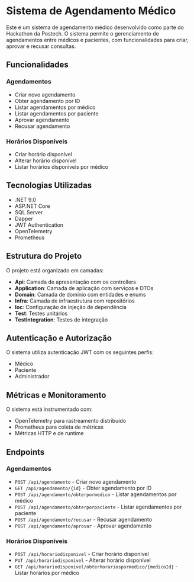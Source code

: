 # Sistema de Agendamento Médico

Este é um sistema de agendamento médico desenvolvido como parte do Hackathon da Postech. O sistema permite o gerenciamento de agendamentos entre médicos e pacientes, com funcionalidades para criar, aprovar e recusar consultas.

## Funcionalidades

### Agendamentos
- Criar novo agendamento
- Obter agendamento por ID
- Listar agendamentos por médico
- Listar agendamentos por paciente
- Aprovar agendamento
- Recusar agendamento

### Horários Disponíveis
- Criar horário disponível
- Alterar horário disponível
- Listar horários disponíveis por médico

## Tecnologias Utilizadas

- .NET 9.0
- ASP.NET Core
- SQL Server
- Dapper
- JWT Authentication
- OpenTelemetry
- Prometheus

## Estrutura do Projeto

O projeto está organizado em camadas:

- **Api**: Camada de apresentação com os controllers
- **Application**: Camada de aplicação com serviços e DTOs
- **Domain**: Camada de domínio com entidades e enums
- **Infra**: Camada de infraestrutura com repositórios
- **Ioc**: Configuração de injeção de dependência
- **Test**: Testes unitários
- **TestIntegration**: Testes de integração

## Autenticação e Autorização

O sistema utiliza autenticação JWT com os seguintes perfis:
- Médico
- Paciente
- Administrador

## Métricas e Monitoramento

O sistema está instrumentado com:
- OpenTelemetry para rastreamento distribuído
- Prometheus para coleta de métricas
- Métricas HTTP e de runtime


## Endpoints

### Agendamentos
- `POST /api/agendamento` - Criar novo agendamento
- `GET /api/agendamento/{id}` - Obter agendamento por ID
- `POST /api/agendamento/obterpormedico` - Listar agendamentos por médico
- `POST /api/agendamento/obterporpaciente` - Listar agendamentos por paciente
- `POST /api/agendamento/recusar` - Recusar agendamento
- `POST /api/agendamento/aprovar` - Aprovar agendamento

### Horários Disponíveis
- `POST /api/horariodisponivel` - Criar horário disponível
- `PUT /api/horariodisponivel` - Alterar horário disponível
- `GET /api/horariodisponivel/obterhorariospormedico/{medicoId}` - Listar horários por médico 